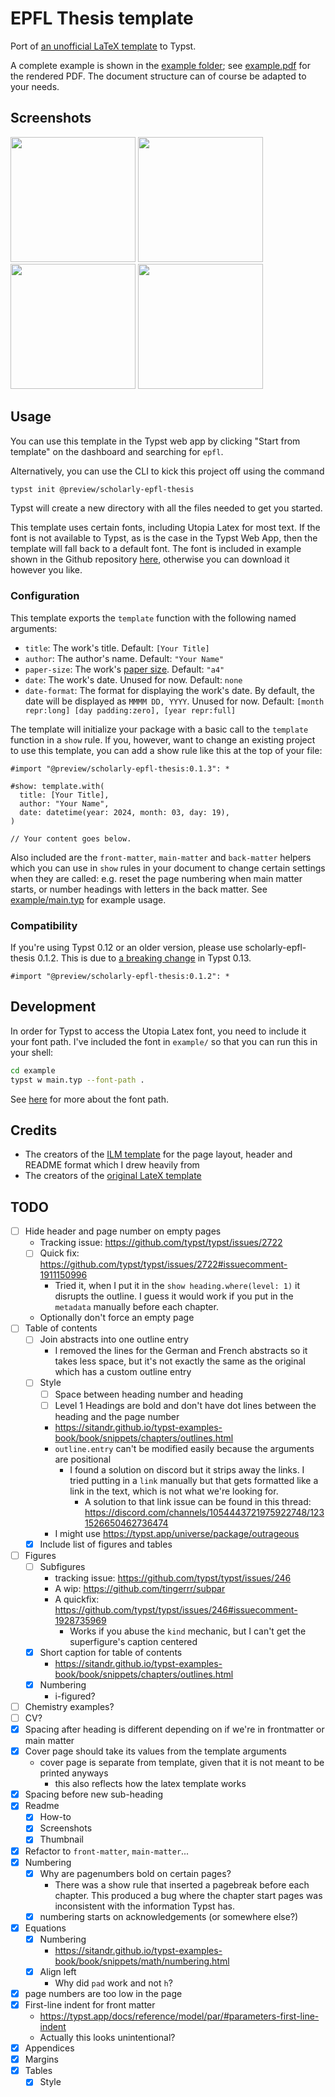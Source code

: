 # EPFL Thesis template

Port of [an unofficial LaTeX template](https://www.overleaf.com/latex/templates/swiss-federal-institute-of-technology-in-lausanne-epfl-phd-thesis/dhcgtppybcwv) to Typst.

A complete example is shown in the [example folder](./example); see [example.pdf](./example/main.pdf) for the rendered PDF. The document structure can of course be adapted to your needs.

## Screenshots

<div>
  <img src="./screenshots/cover_page.png" width=200px>
  <img src="./screenshots/acknowledgements.png" width=200px>
  <img src="./screenshots/tables_and_figures.png" width=200px>
  <img src="./screenshots/appendix.png" width=200px>
</div>

## Usage

You can use this template in the Typst web app by clicking "Start from template" on the dashboard and searching for `epfl`.

Alternatively, you can use the CLI to kick this project off using the command

```sh
typst init @preview/scholarly-epfl-thesis
```

Typst will create a new directory with all the files needed to get you started.

This template uses certain fonts, including Utopia Latex for most text. If the font is not available to Typst, as is the case in the Typst Web App, then the template will fall back to a default font. The font is included in example shown in the Github repository [here](./example/utopia_font), otherwise you can download it however you like.

### Configuration

This template exports the `template` function with the following named arguments:

- `title`: The work's title. Default: `[Your Title]`
- `author`: The author's name. Default: `"Your Name"`
- `paper-size`: The work's [paper size](https://typst.app/docs/reference/layout/page#parameters-paper). Default: `"a4"`
- `date`: The work's date. Unused for now. Default: `none`
- `date-format`: The format for displaying the work's date. By default, the date will be displayed as `MMMM DD, YYYY`. Unused for now. Default: `[month repr:long] [day padding:zero], [year repr:full]`

The template will initialize your package with a basic call to the `template` function in a `show` rule. If you, however, want to change an existing project to use this template, you can add a show rule like this at the top of your file:

```typst
#import "@preview/scholarly-epfl-thesis:0.1.3": *

#show: template.with(
  title: [Your Title],
  author: "Your Name",
  date: datetime(year: 2024, month: 03, day: 19),
)

// Your content goes below.
```

Also included are the `front-matter`, `main-matter` and `back-matter` helpers which you can use in `show` rules in your document to change certain settings when they are called: e.g. reset the page numbering when main matter starts, or number headings with letters in the back matter.
See [example/main.typ](./example/main.typ) for example usage.

### Compatibility

If you're using Typst 0.12 or an older version, please use scholarly-epfl-thesis 0.1.2.
This is due to [a breaking change][outline-migration] in Typst 0.13.

```typst
#import "@preview/scholarly-epfl-thesis:0.1.2": *
```

[outline-migration]: https://typst.app/blog/2025/typst-0.13/#outline-migration

## Development

In order for Typst to access the Utopia Latex font, you need to include it your font path. I've included the font in `example/` so that you can run this in your shell:

```sh
cd example
typst w main.typ --font-path .
```

See [here](https://typst.app/docs/reference/text/text/#parameters-font) for more about the font path.

## Credits

- The creators of the [ILM template](https://github.com/talal/ilm/blob/main/lib.typ) for the page layout, header and README format which I drew heavily from
- The creators of the [original LateX template](https://www.overleaf.com/latex/templates/swiss-federal-institute-of-technology-in-lausanne-epfl-phd-thesis/dhcgtppybcwv)

## TODO

- [ ] Hide header and page number on empty pages
  - Tracking issue: <https://github.com/typst/typst/issues/2722>
  - [ ] Quick fix: <https://github.com/typst/typst/issues/2722#issuecomment-1911150996>
    - Tried it, when I put it in the `show heading.where(level: 1)` it disrupts the outline. I guess it would work if you put in the `metadata` manually before each chapter.
  - Optionally don't force an empty page
- [ ] Table of contents
  - [ ] Join abstracts into one outline entry
    - I removed the lines for the German and French abstracts so it takes less space, but it's not exactly the same as the original which has a custom outline entry
  - [ ] Style
    - [ ] Space between heading number and heading
    - [ ] Level 1 Headings are bold and don't have dot lines between the heading and the page number
    - <https://sitandr.github.io/typst-examples-book/book/snippets/chapters/outlines.html>
    - `outline.entry` can't be modified easily because the arguments are positional
      - I found a solution on discord but it strips away the links. I tried putting in a `link` manually but that gets formatted like a link in the text, which is not what we're looking for.
        - A solution to that link issue can be found in this thread: <https://discord.com/channels/1054443721975922748/1231526650462736474>
    - I might use <https://typst.app/universe/package/outrageous>
  - [x] Include list of figures and tables
- [ ] Figures
  - [ ] Subfigures
    - tracking issue: <https://github.com/typst/typst/issues/246>
    - A wip: <https://github.com/tingerrr/subpar>
    - A quickfix: <https://github.com/typst/typst/issues/246#issuecomment-1928735969>
      - Works if you abuse the `kind` mechanic, but I can't get the superfigure's caption centered
  - [x] Short caption for table of contents
    - <https://sitandr.github.io/typst-examples-book/book/snippets/chapters/outlines.html>
  - [x] Numbering
    - i-figured?
- [ ] Chemistry examples?
- [ ] CV?
- [x] Spacing after heading is different depending on if we're in frontmatter or main matter
- [x] Cover page should take its values from the template arguments
  - cover page is separate from template, given that it is not meant to be printed anyways
    - this also reflects how the latex template works
- [x] Spacing before new sub-heading
- [x] Readme
  - [x] How-to
  - [x] Screenshots
  - [x] Thumbnail
- [x] Refactor to `front-matter`, `main-matter`...
- [x] Numbering
  - [x] Why are pagenumbers bold on certain pages?
    - There was a show rule that inserted a pagebreak before each chapter. This produced a bug where the chapter start pages was inconsistent with the information Typst has.
  - [x] numbering starts on acknowledgements (or somewhere else?)
- [x] Equations
  - [x] Numbering
    - <https://sitandr.github.io/typst-examples-book/book/snippets/math/numbering.html>
  - [x] Align left
    - Why did `pad` work and not `h`?
- [x] page numbers are too low in the page
- [x] First-line indent for front matter
  - <https://typst.app/docs/reference/model/par/#parameters-first-line-indent>
  - Actually this looks unintentional?
- [x] Appendices
- [x] Margins
- [x] Tables
  - [x] Style

